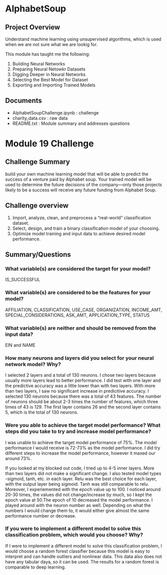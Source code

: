 # AlphabetSoup 


## Project Overview 
Understand machine learning using unsupervised algorithms, which is used when we are not sure what we are lookig for.

This module has taught me the following:

1. Building Neural Networks
2. Preparing Neural Netowkr Datasets
3. Digging Deeper in Neural Networks
4. Selecting the Best Model for Dataset
5. Exporting and Importing Trained Models

        
## Documents

- AlphabetSoupChallenge.ipynb : challenge
- charity_data.csv : raw data
- README.txt : Module summary and addresses questions


# Module 19 Challenge 

## Challenge Summary
build your own machine learning model that will be able to predict the success of a venture paid by Alphabet soup. Your trained model will be used to determine the future decisions of the company—only those projects likely to be a success will receive any future funding from Alphabet Soup.

## Challenge overview

1. Import, analyze, clean, and preprocess a “real-world” classification dataset.
2. Select, design, and train a binary classification model of your choosing.
3. Optimize model training and input data to achieve desired model performance.

## Summary/Questions

### What variable(s) are considered the target for your model? 
IS_SUCCESSFUL
### What variable(s) are considered to be the features for your model? 
AFFILIATION, CLASSIFICATION, USE_CASE, ORGANIZATION, INCOME_AMT, SPECIAL_CONSIDERATIONS, ASK_AMT, APPLICATION_TYPE, STATUS
### What variable(s) are neither and should be removed from the input data? 
EIN and NAME


### How many neurons and layers did you select for your neural network model? Why?

I selected 2 layers and a total of 130 neurons. I chose two layers because usually more layers lead to better performance. I did test with one layer and the predictive accuracy was a little lower than with two layers. With more than two layers, I saw no significant increase in predicitive accuracy. I selected 130 neurons because there was a total of 43 features. The number of neurons should be about 2-3 times the number of features, which three times of 43 is 129. The first layer contains 26 and the second layer contains 5, which is the total of 130 neurons. 

### Were you able to achieve the target model performance? What steps did you take to try and increase model performance?

I was unable to achieve the target model performance of 75%. The model performance I would receive is 72-73% as the model performance. I did try different steps to increase the model performance, however it maxed our around 73%. 

If you looked at my blocked out code, I tried up to 4-5 inner layers. More than two layers did not make a significant change. I also tested model types -sigmoid, tanh, etc. in each layer. Relu was the best choice for each layer, with the output layer being sigmoid. Tanh was still comparable to relu. Moreover, I experiemented with the epoch value up to 100. I noticed around 20-30 times, the values did not change/increase by much, so I kept the epoch value at 50.The epoch of 10 decreased the model performance. I played around with the neuron number as well. Depending on what the numbers I would change them to, it would either give almost the same performance number or decrease. 

### If you were to implement a different model to solve this classification problem, which would you choose? Why?

If I were to implement a different model to solve this classification problem, I would choose a random forest classifier because this model is easy to interpret and can handle outliers and nonlinear data. This data also does not have any tabular daya, so it can be used. The results for a random forest is comparable to deep learning.
